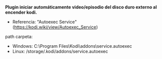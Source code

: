 **Plugin iniciar automáticamente video/episodio del disco duro externo al encender kodi.**
 - Referencia: "Autoexec Service" (https://kodi.wiki/view/Autoexec_Service)

path carpeta:
- Windows: C:\Program Files\Kodi\addons\service.autoexec
- Linux: /storage/.kodi/addons/service.autoexec

